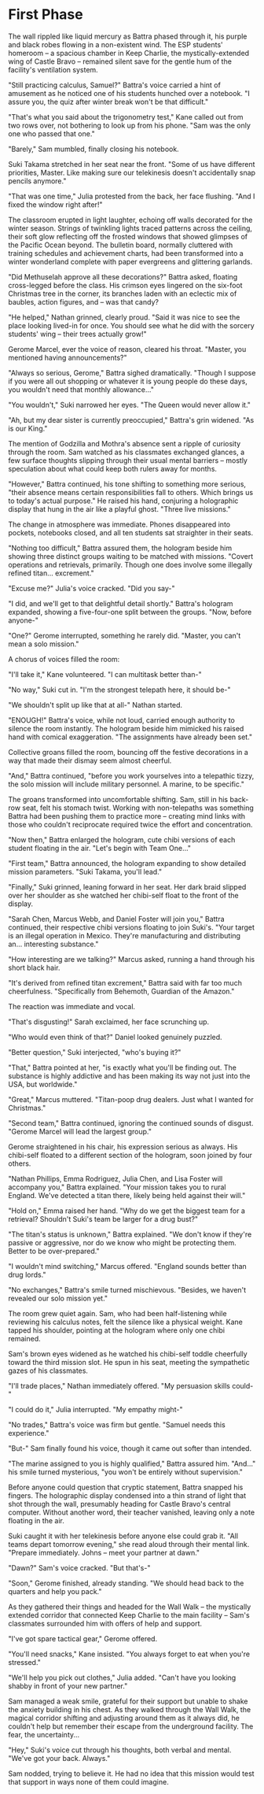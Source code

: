 # First Phase

The wall rippled like liquid mercury as Battra phased through it, his purple and black robes flowing in a non-existent wind. The ESP students' homeroom – a spacious chamber in Keep Charlie, the mystically-extended wing of Castle Bravo – remained silent save for the gentle hum of the facility's ventilation system.

"Still practicing calculus, Samuel?" Battra's voice carried a hint of amusement as he noticed one of his students hunched over a notebook. "I assure you, the quiz after winter break won't be that difficult."

"That's what you said about the trigonometry test," Kane called out from two rows over, not bothering to look up from his phone. "Sam was the only one who passed that one."

"Barely," Sam mumbled, finally closing his notebook.

Suki Takama stretched in her seat near the front. "Some of us have different priorities, Master. Like making sure our telekinesis doesn't accidentally snap pencils anymore."

"That was one time," Julia protested from the back, her face flushing. "And I fixed the window right after!"

The classroom erupted in light laughter, echoing off walls decorated for the winter season. Strings of twinkling lights traced patterns across the ceiling, their soft glow reflecting off the frosted windows that showed glimpses of the Pacific Ocean beyond. The bulletin board, normally cluttered with training schedules and achievement charts, had been transformed into a winter wonderland complete with paper evergreens and glittering garlands.

"Did Methuselah approve all these decorations?" Battra asked, floating cross-legged before the class. His crimson eyes lingered on the six-foot Christmas tree in the corner, its branches laden with an eclectic mix of baubles, action figures, and – was that candy?

"He helped," Nathan grinned, clearly proud. "Said it was nice to see the place looking lived-in for once. You should see what he did with the sorcery students' wing – their trees actually grow!"

Gerome Marcel, ever the voice of reason, cleared his throat. "Master, you mentioned having announcements?"

"Always so serious, Gerome," Battra sighed dramatically. "Though I suppose if you were all out shopping or whatever it is young people do these days, you wouldn't need that monthly allowance..."

"You wouldn't," Suki narrowed her eyes. "The Queen would never allow it."

"Ah, but my dear sister is currently preoccupied," Battra's grin widened. "As is our King."

The mention of Godzilla and Mothra's absence sent a ripple of curiosity through the room. Sam watched as his classmates exchanged glances, a few surface thoughts slipping through their usual mental barriers – mostly speculation about what could keep both rulers away for months.

"However," Battra continued, his tone shifting to something more serious, "their absence means certain responsibilities fall to others. Which brings us to today's actual purpose." He raised his hand, conjuring a holographic display that hung in the air like a playful ghost. "Three live missions."

The change in atmosphere was immediate. Phones disappeared into pockets, notebooks closed, and all ten students sat straighter in their seats.

"Nothing too difficult," Battra assured them, the hologram beside him showing three distinct groups waiting to be matched with missions. "Covert operations and retrievals, primarily. Though one does involve some illegally refined titan... excrement."

"Excuse me?" Julia's voice cracked. "Did you say-"

"I did, and we'll get to that delightful detail shortly." Battra's hologram expanded, showing a five-four-one split between the groups. "Now, before anyone-"

"One?" Gerome interrupted, something he rarely did. "Master, you can't mean a solo mission."

A chorus of voices filled the room:

"I'll take it," Kane volunteered. "I can multitask better than-"

"No way," Suki cut in. "I'm the strongest telepath here, it should be-"

"We shouldn't split up like that at all-" Nathan started.

"ENOUGH!" Battra's voice, while not loud, carried enough authority to silence the room instantly. The hologram beside him mimicked his raised hand with comical exaggeration. "The assignments have already been set."

Collective groans filled the room, bouncing off the festive decorations in a way that made their dismay seem almost cheerful.

"And," Battra continued, "before you work yourselves into a telepathic tizzy, the solo mission will include military personnel. A marine, to be specific."

The groans transformed into uncomfortable shifting. Sam, still in his back-row seat, felt his stomach twist. Working with non-telepaths was something Battra had been pushing them to practice more – creating mind links with those who couldn't reciprocate required twice the effort and concentration.

"Now then," Battra enlarged the hologram, cute chibi versions of each student floating in the air. "Let's begin with Team One..."

"First team," Battra announced, the hologram expanding to show detailed mission parameters. "Suki Takama, you'll lead."

"Finally," Suki grinned, leaning forward in her seat. Her dark braid slipped over her shoulder as she watched her chibi-self float to the front of the display.

"Sarah Chen, Marcus Webb, and Daniel Foster will join you," Battra continued, their respective chibi versions floating to join Suki's. "Your target is an illegal operation in Mexico. They're manufacturing and distributing an... interesting substance."

"How interesting are we talking?" Marcus asked, running a hand through his short black hair.

"It's derived from refined titan excrement," Battra said with far too much cheerfulness. "Specifically from Behemoth, Guardian of the Amazon."

The reaction was immediate and vocal.

"That's disgusting!" Sarah exclaimed, her face scrunching up.

"Who would even think of that?" Daniel looked genuinely puzzled.

"Better question," Suki interjected, "who's buying it?"

"That," Battra pointed at her, "is exactly what you'll be finding out. The substance is highly addictive and has been making its way not just into the USA, but worldwide."

"Great," Marcus muttered. "Titan-poop drug dealers. Just what I wanted for Christmas."

"Second team," Battra continued, ignoring the continued sounds of disgust. "Gerome Marcel will lead the largest group."

Gerome straightened in his chair, his expression serious as always. His chibi-self floated to a different section of the hologram, soon joined by four others.

"Nathan Phillips, Emma Rodriguez, Julia Chen, and Lisa Foster will accompany you," Battra explained. "Your mission takes you to rural England. We've detected a titan there, likely being held against their will."

"Hold on," Emma raised her hand. "Why do we get the biggest team for a retrieval? Shouldn't Suki's team be larger for a drug bust?"

"The titan's status is unknown," Battra explained. "We don't know if they're passive or aggressive, nor do we know who might be protecting them. Better to be over-prepared."

"I wouldn't mind switching," Marcus offered. "England sounds better than drug lords."

"No exchanges," Battra's smile turned mischievous. "Besides, we haven't revealed our solo mission yet."

The room grew quiet again. Sam, who had been half-listening while reviewing his calculus notes, felt the silence like a physical weight. Kane tapped his shoulder, pointing at the hologram where only one chibi remained.

Sam's brown eyes widened as he watched his chibi-self toddle cheerfully toward the third mission slot. He spun in his seat, meeting the sympathetic gazes of his classmates.

"I'll trade places," Nathan immediately offered. "My persuasion skills could-"

"I could do it," Julia interrupted. "My empathy might-"

"No trades," Battra's voice was firm but gentle. "Samuel needs this experience."

"But-" Sam finally found his voice, though it came out softer than intended.

"The marine assigned to you is highly qualified," Battra assured him. "And..." his smile turned mysterious, "you won't be entirely without supervision."

Before anyone could question that cryptic statement, Battra snapped his fingers. The holographic display condensed into a thin strand of light that shot through the wall, presumably heading for Castle Bravo's central computer. Without another word, their teacher vanished, leaving only a note floating in the air.

Suki caught it with her telekinesis before anyone else could grab it. "All teams depart tomorrow evening," she read aloud through their mental link. "Prepare immediately. Johns – meet your partner at dawn."

"Dawn?" Sam's voice cracked. "But that's-"

"Soon," Gerome finished, already standing. "We should head back to the quarters and help you pack."

As they gathered their things and headed for the Wall Walk – the mystically extended corridor that connected Keep Charlie to the main facility – Sam's classmates surrounded him with offers of help and support.

"I've got spare tactical gear," Gerome offered.

"You'll need snacks," Kane insisted. "You always forget to eat when you're stressed."

"We'll help you pick out clothes," Julia added. "Can't have you looking shabby in front of your new partner."

Sam managed a weak smile, grateful for their support but unable to shake the anxiety building in his chest. As they walked through the Wall Walk, the magical corridor shifting and adjusting around them as it always did, he couldn't help but remember their escape from the underground facility. The fear, the uncertainty...

"Hey," Suki's voice cut through his thoughts, both verbal and mental. "We've got your back. Always."

Sam nodded, trying to believe it. He had no idea that this mission would test that support in ways none of them could imagine.

